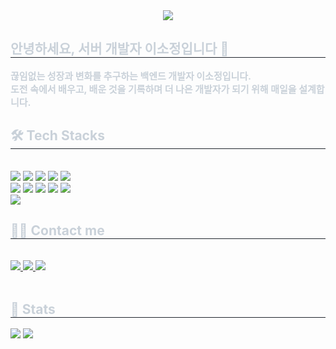 <div align= "center">
    <div align= "center">
    <img src="https://capsule-render.vercel.app/api?type=waving&color=0:ffffff,100:d2f7fe&height=180&text=☁️Sojeong's%20repository☁️&animation=&fontColor=ffffff&fontSize=50" />
    </div>
    </div>
    <div style="text-align: left;"> 
    <h2 style="border-bottom: 1px solid #21262d; color: #c9d1d9;"> 안녕하세요, 서버 개발자 이소정입니다 👏</h2>  
    <div style="font-weight: 700; font-size: 15px; text-align: left; color: #c9d1d9;">
        끊임없는 성장과 변화를 추구하는 백엔드 개발자 이소정입니다.</br>
        도전 속에서 배우고, 배운 것을 기록하며 더 나은 개발자가 되기 위해 매일을 설계합니다. </div> 
    </div>
    </div>
    </div>
    <div style="text-align: left;">
    <h2 style="border-bottom: 1px solid #21262d; color: #c9d1d9;"> 🛠️ Tech Stacks </h2> <br> 
    <div style="margin: ; text-align: left;" "text-align: left;"> <img src="https://img.shields.io/badge/Java-007396?style=for-the-badge&logo=Java&logoColor=white">
          <img src="https://img.shields.io/badge/SpringBoot-6DB33F?style=for-the-badge&logo=SpringBoot&logoColor=white">
          <img src="https://img.shields.io/badge/Python-3776AB?style=for-the-badge&logo=Python&logoColor=white">
          <img src="https://img.shields.io/badge/Django-092E20?style=for-the-badge&logo=Django&logoColor=white">
          <img src="https://img.shields.io/badge/Javascript-F7DF1E?style=for-the-badge&logo=Javascript&logoColor=white">
          <br/><img src="https://img.shields.io/badge/HTML5-E34F26?style=for-the-badge&logo=HTML5&logoColor=white">
          <img src="https://img.shields.io/badge/CSS3-1572B6?style=for-the-badge&logo=CSS3&logoColor=white">
          <img src="https://img.shields.io/badge/C-A8B9CC?style=for-the-badge&logo=C&logoColor=white">
          <img src="https://img.shields.io/badge/C++-00599C?style=for-the-badge&logo=C%2B%2B&logoColor=white">
          <img src="https://img.shields.io/badge/Android-3DDC84?style=for-the-badge&logo=Android&logoColor=white">
          <br/><img src="https://img.shields.io/badge/MySQL-4479A1?style=for-the-badge&logo=MySQL&logoColor=white">
          </div>
    </div>
    <div style="text-align: left;">
    <h2 style="border-bottom: 1px solid #21262d; color: #c9d1d9;"> 🧑‍💻 Contact me </h2> <br> 
    <div style="text-align: left;"> <a href=https://honeysuckle-foxglove-71c.notion.site/1c3f97d2df3f806482b7ff82b8e97bec?pvs=4> <img src="https://img.shields.io/badge/Notion-000000?style=for-the-badge&logo=Notion&logoColor=white&link=https://honeysuckle-foxglove-71c.notion.site/1c3f97d2df3f806482b7ff82b8e97bec?pvs=4"> </a>
         <a href=https://iro-0.tistory.com/> <img src="https://img.shields.io/badge/Tistory-000000?style=for-the-badge&logo=Tistory&logoColor=white&link=https://iro-0.tistory.com/"> </a>
         <a href=mailto:dlthwjd1629@gmail.com> <img src="https://img.shields.io/badge/Gmail-EA4335?style=for-the-badge&logo=Gmail&logoColor=white&link=mailto:dlthwjd1629@gmail.com"> </a>
          </div>  <br> 
    <div style="text-align: left;">  </div> 
    </div>
    <div style="text-align: left;"> 
    <h2 style="border-bottom: 1px solid #21262d; color: #c9d1d9;"> 🏅 Stats </h2> <div style="text-align: left;"> <img src="https://github-readme-stats.vercel.app/api?username=Sojeong0430&bg_color=180,000000,&title_color=000000&text_color=000000"
         /> <img src="https://github-readme-stats.vercel.app/api/top-langs/?username=Sojeong0430&layout=compact&bg_color=180,000000,&title_color=000000&text_color=000000"
           /> </div> 
    </div>
    
